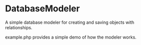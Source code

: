 DatabaseModeler
===============

A simple database modeler for creating and saving objects with relationships.


example.php provides a simple demo of how the modeler works.
